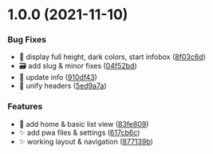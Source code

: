 # 1.0.0 (2021-11-10)


### Bug Fixes

* :bug: display full height, dark colors, start infobox ([8f03c6d](https://github.com/BunnyTheLifeguard/histamin-ampel/commit/8f03c6ddbd35657bc6051a34789dd37e90b8f80b))
* :card_file_box: add slug & minor fixes ([04f52bd](https://github.com/BunnyTheLifeguard/histamin-ampel/commit/04f52bd6e14e720be89d1a7e0cd37ad78e9df0ec))
* :children_crossing: update info ([910df43](https://github.com/BunnyTheLifeguard/histamin-ampel/commit/910df4334a085a26a0e14e6ba698ab28985ba2e9))
* :lipstick: unify headers ([5ed9a7a](https://github.com/BunnyTheLifeguard/histamin-ampel/commit/5ed9a7a18410b481814875d4fd744faca11a9a00))


### Features

* :construction: add home & basic list view ([83fe809](https://github.com/BunnyTheLifeguard/histamin-ampel/commit/83fe80918023a4ecffa287ab4091b8ca83399750))
* :sparkles: add pwa files & settings ([617cb6c](https://github.com/BunnyTheLifeguard/histamin-ampel/commit/617cb6c1a05a4d5c9d520d807ed0a7284319845f))
* :sparkles: working layout & navigation ([877139b](https://github.com/BunnyTheLifeguard/histamin-ampel/commit/877139b993c882b472fe6a67615f48f84e8d1c73))
